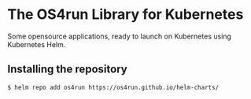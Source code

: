 # The OS4run Library for Kubernetes

Some opensource applications, ready to launch on Kubernetes using Kubernetes Helm.

## Installing the repository
```bash
$ helm repo add os4run https://os4run.github.io/helm-charts/
```

